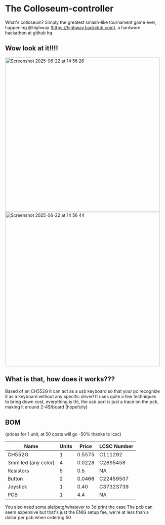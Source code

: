 # The Colloseum-controller 

What's colloseum? Simply the greatest smash-like tournament game ever, happening @highway (https://highway.hackclub.com), a hardware hackathon at github hq

## Wow look at it!!!!


<img width="500" alt="Screenshot 2025-06-22 at 14 56 26" src="https://github.com/user-attachments/assets/fbe72e9c-26f4-40c5-bea7-4ac0123ba8c0" />
<img width="500" alt="Screenshot 2025-06-22 at 14 56 44" src="https://github.com/user-attachments/assets/a2209f45-434d-430f-9767-ee385f9927db" />

## What is that, how does it works???

Based of an CH552G it can act as a usb keyboard so that your pc recognize it as a keyboard without any specific driver!
It uses quite a few techniques to bring down cost, everything is tht, the usb port is just a trace on the pcb, making it around 2-4$/board (hopefully)

## BOM

(prices for 1 unit, at 50 costs will go -50% thanks to lcsc)

| Name     | Units | Price       | LCSC Number
|----------|-----|------------|-------|
| CH552G    | 1  | 0.5575      | C111292 |
| 3mm led (any color) | 4 | 0.0228 | C2895458 |
| Resistors | 5 | 0.5 | NA |
| Button | 2 | 0.0466 | C22459507 |
| Joystick | 1 | 0.40 | C37323739 |
| PCB | 1 | 4.4 | NA |

You also need some pla/petg/whatever to 3d print the case
The pcb can seem expensive but that's just the ENIG setup fee, we're at less than a dollar per pcb when ordering 50
